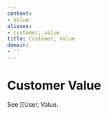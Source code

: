 ```yaml
---
context:
- Value
aliases:
- customer, value
title: Customer, Value
domain:
- ''
---
```


# Customer Value

See [[User, Value.
